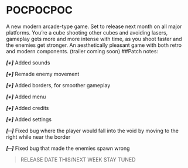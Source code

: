 # POCPOCPOC

  A new modern arcade-type game. Set to release next month on all major platforms. You’re a cube shooting other cubes and avoiding lasers, gameplay gets more and more intense with time, as you shoot faster and the enemies get stronger. An aesthetically pleasant game with both retro and modern components. (trailer coming soon)
##Patch notes:

***[+]*** Added sounds

***[+]*** Remade enemy movement

***[+]*** Added borders, for smoother gameplay

***[+]*** Added menu

***[+]*** Added credits

***[+]*** Added settings

***[─]*** Fixed bug where the player would fall into the void by moving to the right while near the border

***[─]*** Fixed bug that made the enemies spawn wrong

> RELEASE DATE  THIS/NEXT WEEK STAY TUNED
